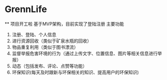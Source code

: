 # GrennLife
** 项目开工啦 基于MVP架构，目前实现了登陆注册
主要功能
1. 注册、登陆、个人信息
2. 进行资源回收（类似于矿泉水瓶的回收）
3. 物品重复利用（类似于图书漂流）
3. 监督举报危害环境的行为（通过上传文字、位置信息、图片等相关信息进行举报）
4. 动态（包括发布、评论、点赞等功能）
5. 环保知识(每天及时跟新与环保相关的知识、提高用户的环保知识)
